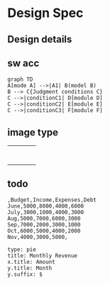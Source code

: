 # Design Spec

## Design details

## sw acc

```{mermaid}
graph TD
A[mode A] -->|A1| B(model B)
B --> C{Judgment conditions C}
C -->|conditionC1| D[module D]
C -->|conditionC2| E[module E]
C -->|conditionC3| F[module F]
```

## image type

|  |  |  |  |
| --- | --- | --- | --- |
|  |  |  |  |
|  |  |  |  |
|  |  |  |  |
|  |  |  |  |
|  |  |  |  |
|  |  |  |  |
|  |  |  |  |


## todo
```chart
,Budget,Income,Expenses,Debt
June,5000,8000,4000,6000
July,3000,1000,4000,3000
Aug,5000,7000,6000,3000
Sep,7000,2000,3000,1000
Oct,6000,5000,4000,2000
Nov,4000,3000,5000,

type: pie
title: Monthly Revenue
x.title: Amount
y.title: Month
y.suffix: $
```




